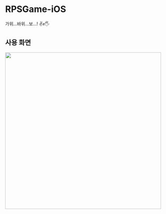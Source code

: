 # RPSGame-iOS
가위...바위...보...! ✌️✊🖐

## 사용 화면
<img src = "https://user-images.githubusercontent.com/50159740/152672183-340a4b00-feea-4af6-bad3-4bb9cacfbdef.gif" height="500px">
